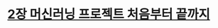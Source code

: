 # [2장 머신러닝 프로젝트 처음부터 끝까지](https://velog.io/@yoonie_03/Hands-On-Machine-Learning2%EC%9E%A5-%EB%A8%B8%EC%8B%A0%EB%9F%AC%EB%8B%9D-%ED%94%84%EB%A1%9C%EC%A0%9D%ED%8A%B8-%EC%B2%98%EC%9D%8C%EB%B6%80%ED%84%B0-%EB%81%9D%EA%B9%8C%EC%A7%80)
